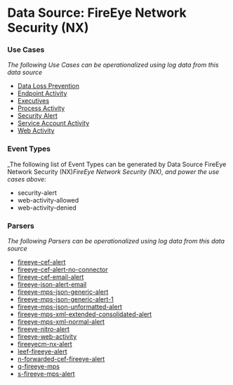 Data Source: FireEye Network Security (NX)
==========================================

### Use Cases

_The following Use Cases can be operationalized using log data from this data source_

* [Data Loss Prevention](usecase_data_loss_prevention.md)
* [Endpoint Activity](usecase_endpoint_activity.md)
* [Executives](usecase_executives.md)
* [Process Activity](usecase_process_activity.md)
* [Security Alert](usecase_security_alert.md)
* [Service Account Activity](usecase_service_account_activity.md)
* [Web Activity](usecase_web_activity.md)


### Event Types

_The following list of Event Types can be generated by Data Source FireEye Network Security (NX)_FireEye Network Security (NX), and power the use cases above:_

- security-alert
- web-activity-allowed
- web-activity-denied


### Parsers

_The following Parsers can be operationalized using log data from this data source_

* [fireeye-cef-alert](parserContent_fireeye-cef-alert.md)
* [fireeye-cef-alert-no-connector](parserContent_fireeye-cef-alert-no-connector.md)
* [fireeye-cef-email-alert](parserContent_fireeye-cef-email-alert.md)
* [fireeye-json-alert-email](parserContent_fireeye-json-alert-email.md)
* [fireeye-mps-json-generic-alert](parserContent_fireeye-mps-json-generic-alert.md)
* [fireeye-mps-json-generic-alert-1](parserContent_fireeye-mps-json-generic-alert-1.md)
* [fireeye-mps-json-unformatted-alert](parserContent_fireeye-mps-json-unformatted-alert.md)
* [fireeye-mps-xml-extended-consolidated-alert](parserContent_fireeye-mps-xml-extended-consolidated-alert.md)
* [fireeye-mps-xml-normal-alert](parserContent_fireeye-mps-xml-normal-alert.md)
* [fireeye-nitro-alert](parserContent_fireeye-nitro-alert.md)
* [fireeye-web-activity](parserContent_fireeye-web-activity.md)
* [fireeyecm-nx-alert](parserContent_fireeyecm-nx-alert.md)
* [leef-fireeye-alert](parserContent_leef-fireeye-alert.md)
* [n-forwarded-cef-fireeye-alert](parserContent_n-forwarded-cef-fireeye-alert.md)
* [q-fireeye-mps](parserContent_q-fireeye-mps.md)
* [s-fireeye-mps-alert](parserContent_s-fireeye-mps-alert.md)
